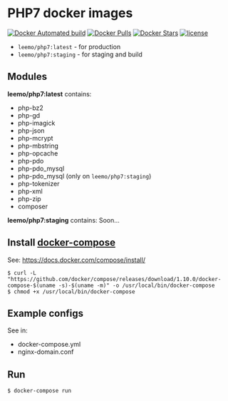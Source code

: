 # PHP7 docker images

[![Docker Automated build](https://img.shields.io/docker/automated/leemo/php7.svg?style=flat-square)](https://hub.docker.com/r/leemo/php7/) [![Docker Pulls](https://img.shields.io/docker/pulls/leemo/php7.svg?style=flat-square)](https://hub.docker.com/r/leemo/php7/) [![Docker Stars](https://img.shields.io/docker/stars/leemo/php7.svg?style=flat-square)](https://hub.docker.com/r/leemo/php7/) [![license](https://img.shields.io/github/license/leemo/docker-php7.svg?style=flat-square)](https://hub.docker.com/r/leemo/php7/)

* `leemo/php7:latest` - for production
* `leemo/php7:staging` - for staging and build

## Modules
**leemo/php7:latest** contains:
* php-bz2
* php-gd
* php-imagick
* php-json
* php-mcrypt
* php-mbstring
* php-opcache
* php-pdo
* php-pdo_mysql
* php-pdo_mysql (only on `leemo/php7:staging`)
* php-tokenizer
* php-xml
* php-zip
* composer

**leemo/php7:staging** contains:
Soon...

## Install [docker-compose](https://docs.docker.com/compose/)
See: https://docs.docker.com/compose/install/
```
$ curl -L "https://github.com/docker/compose/releases/download/1.10.0/docker-compose-$(uname -s)-$(uname -m)" -o /usr/local/bin/docker-compose
$ chmod +x /usr/local/bin/docker-compose
```

## Example configs
See in:
* docker-compose.yml
* nginx-domain.conf

## Run
```
$ docker-compose run
```
